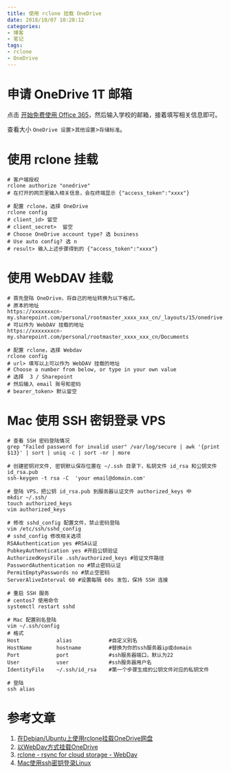 ```yaml
---
title: 使用 rclone 挂载 OneDrive
date: 2018/10/07 10:28:12
categories: 
- 博客
- 笔记
tags: 
- rclone
- OneDrive
---
```


# 申请 OneDrive 1T 邮箱

点击 [开始免费使用 Office 365](https://www.microsoft.com/zh-cn/education/products/office/default.aspx)，然后输入学校的邮箱，接着填写相关信息即可。

查看大小 `OneDrive 设置`>`其他设置`>`存储标准`。

# 使用 rclone 挂载

```shell
# 客户端授权
rclone authorize "onedrive"
# 在打开的网页里输入相关信息，会在终端显示 {"access_token":"xxxx"}

# 配置 rclone，选择 OneDrive
rclone config
# client_id> 留空 
# client_secret>  留空 
# Choose OneDrive account type? 选 business
# Use auto config? 选 n
# result> 输入上述步骤得到的 {"access_token":"xxxx"}
```

<!--more-->

# 使用 WebDAV 挂载

```shell
# 首先登陆 OneDrive，将自己的地址转换为以下格式。
# 原本的地址
https://xxxxxxxcn-my.sharepoint.com/personal/rootmaster_xxxx_xxx_cn/_layouts/15/onedrive.aspx
# 可以作为 WebDAV 挂载的地址
https://xxxxxxxcn-my.sharepoint.com/personal/rootmaster_xxxx_xxx_cn/Documents

# 配置 rclone，选择 Webdav
rclone config
# url> 填写以上可以作为 WebDAV 挂载的地址
# Choose a number from below, or type in your own value
# 选择  3 / Sharepoint
# 然后输入 email 账号和密码
# bearer_token> 默认留空
```

# Mac 使用 SSH 密钥登录 VPS

```shell
# 查看 SSH 密码登陆情况
grep "Failed password for invalid user" /var/log/secure | awk '{print $13}' | sort | uniq -c | sort -nr | more

# 创建密钥对文件, 密钥默认保存位置在 ~/.ssh 目录下，私钥文件 id_rsa 和公钥文件 id_rsa.pub
ssh-keygen -t rsa -C  'your email@domain.com'

# 登陆 VPS，把公钥 id_rsa.pub 到服务器认证文件 authorized_keys 中
mkdir ~/.ssh/
touch authorized_keys
vim authorized_keys

# 修改 sshd_config 配置文件，禁止密码登陆
vim /etc/ssh/sshd_config
# sshd_config 修改相关选项
RSAAuthentication yes #RSA认证
PubkeyAuthentication yes #开启公钥验证
AuthorizedKeysFile .ssh/authorized_keys #验证文件路径
PasswordAuthentication no #禁止密码认证
PermitEmptyPasswords no #禁止空密码
ServerAliveInterval 60 #设置每隔 60s 发包，保持 SSH 连接

# 重启 SSH 服务
# centos7 使用命令
systemctl restart sshd

# Mac 配置别名登陆
vim ~/.ssh/config
# 格式
Host            alias            #自定义别名
HostName        hostname         #替换为你的ssh服务器ip或domain
Port            port             #ssh服务器端口，默认为22
User            user             #ssh服务器用户名
IdentityFile    ~/.ssh/id_rsa    #第一个步骤生成的公钥文件对应的私钥文件

# 登陆
ssh alias
```

# 参考文章

1. [在Debian/Ubuntu上使用rclone挂载OneDrive网盘](https://www.moerats.com/archives/491/)
2. [以WebDav方式挂载OneDrive](http://www.pianshen.com/article/6363174521/)
3. [ rclone - rsync for cloud storage - WebDav](https://rclone.org/webdav/)
4. [Mac使用ssh密钥登录Linux](https://www.jianshu.com/p/7990ca55da69)